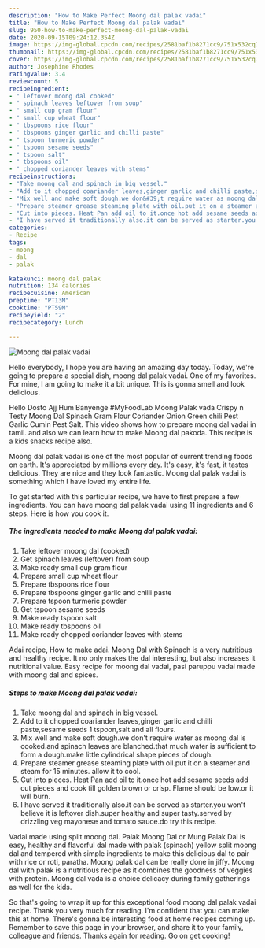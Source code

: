 ```yaml
---
description: "How to Make Perfect Moong dal palak vadai"
title: "How to Make Perfect Moong dal palak vadai"
slug: 950-how-to-make-perfect-moong-dal-palak-vadai
date: 2020-09-15T09:24:12.354Z
image: https://img-global.cpcdn.com/recipes/2581baf1b8271cc9/751x532cq70/moong-dal-palak-vadai-recipe-main-photo.jpg
thumbnail: https://img-global.cpcdn.com/recipes/2581baf1b8271cc9/751x532cq70/moong-dal-palak-vadai-recipe-main-photo.jpg
cover: https://img-global.cpcdn.com/recipes/2581baf1b8271cc9/751x532cq70/moong-dal-palak-vadai-recipe-main-photo.jpg
author: Josephine Rhodes
ratingvalue: 3.4
reviewcount: 5
recipeingredient:
- " leftover moong dal cooked"
- " spinach leaves leftover from soup"
- " small cup gram flour"
- " small cup wheat flour"
- " tbspoons rice flour"
- " tbspoons ginger garlic and chilli paste"
- " tspoon turmeric powder"
- " tspoon sesame seeds"
- " tspoon salt"
- " tbspoons oil"
- " chopped coriander leaves with stems"
recipeinstructions:
- "Take moong dal and spinach in big vessel."
- "Add to it chopped coariander leaves,ginger garlic and chilli paste,sesame seeds 1 tspoon,salt and all flours."
- "Mix well and make soft dough.we don&#39;t require water as moong dal is cooked.and spinach leaves are blanched.that much water is sufficient to form a dough.make little cylindrical shape pieces of dough."
- "Prepare steamer grease steaming plate with oil.put it on a steamer and steam for 15 minutes. allow it to cool."
- "Cut into pieces. Heat Pan add oil to it.once hot add sesame seeds add cut pieces and cook till golden brown or crisp. Flame should be low.or it will burn."
- "I have served it traditionally also.it can be served as starter.you won&#39;t believe it is leftover dish.super healthy and super tasty.served by drizzling veg mayonese and tomato sauce.do try this recipe."
categories:
- Recipe
tags:
- moong
- dal
- palak

katakunci: moong dal palak 
nutrition: 134 calories
recipecuisine: American
preptime: "PT13M"
cooktime: "PT59M"
recipeyield: "2"
recipecategory: Lunch

---
```



![Moong dal palak vadai](https://img-global.cpcdn.com/recipes/2581baf1b8271cc9/751x532cq70/moong-dal-palak-vadai-recipe-main-photo.jpg)

Hello everybody, I hope you are having an amazing day today. Today, we're going to prepare a special dish, moong dal palak vadai. One of my favorites. For mine, I am going to make it a bit unique. This is gonna smell and look delicious.

Hello Dosto Ajj Hum Banyenge #MyFoodLab Moong Palak vada Crispy n Testy Moong Dal Spinach Gram Flour Coriander Onion Green chili Pest Garlic Cumin Pest Salt. This video shows how to prepare moong dal vadai in tamil. and also we can learn how to make Moong dal pakoda. This recipe is a kids snacks recipe also.

Moong dal palak vadai is one of the most popular of current trending foods on earth. It's appreciated by millions every day. It's easy, it's fast, it tastes delicious. They are nice and they look fantastic. Moong dal palak vadai is something which I have loved my entire life.


To get started with this particular recipe, we have to first prepare a few ingredients. You can have moong dal palak vadai using 11 ingredients and 6 steps. Here is how you cook it.

<!--inarticleads1-->

##### The ingredients needed to make Moong dal palak vadai:

1. Take  leftover moong dal (cooked)
1. Get  spinach leaves (leftover) from soup
1. Make ready  small cup gram flour
1. Prepare  small cup wheat flour
1. Prepare  tbspoons rice flour
1. Prepare  tbspoons ginger garlic and chilli paste
1. Prepare  tspoon turmeric powder
1. Get  tspoon sesame seeds
1. Make ready  tspoon salt
1. Make ready  tbspoons oil
1. Make ready  chopped coriander leaves with stems


Adai recipe, How to make adai. Moong Dal with Spinach is a very nutritious and healthy recipe. It no only makes the dal interesting, but also increases it nutritional value. Easy recipe for moong dal vadai, pasi paruppu vadai made with moong dal and spices. 

<!--inarticleads2-->

##### Steps to make Moong dal palak vadai:

1. Take moong dal and spinach in big vessel.
1. Add to it chopped coariander leaves,ginger garlic and chilli paste,sesame seeds 1 tspoon,salt and all flours.
1. Mix well and make soft dough.we don&#39;t require water as moong dal is cooked.and spinach leaves are blanched.that much water is sufficient to form a dough.make little cylindrical shape pieces of dough.
1. Prepare steamer grease steaming plate with oil.put it on a steamer and steam for 15 minutes. allow it to cool.
1. Cut into pieces. Heat Pan add oil to it.once hot add sesame seeds add cut pieces and cook till golden brown or crisp. Flame should be low.or it will burn.
1. I have served it traditionally also.it can be served as starter.you won&#39;t believe it is leftover dish.super healthy and super tasty.served by drizzling veg mayonese and tomato sauce.do try this recipe.


Vadai made using split moong dal. Palak Moong Dal or Mung Palak Dal is easy, healthy and flavorful dal made with palak (spinach) yellow split moong dal and tempered with simple ingredients to make this delicious dal to pair with rice or roti, paratha. Moong palak dal can be really done in jiffy. Moong dal with palak is a nutritious recipe as it combines the goodness of veggies with protein. Moong dal vada is a choice delicacy during family gatherings as well for the kids. 

So that's going to wrap it up for this exceptional food moong dal palak vadai recipe. Thank you very much for reading. I'm confident that you can make this at home. There's gonna be interesting food at home recipes coming up. Remember to save this page in your browser, and share it to your family, colleague and friends. Thanks again for reading. Go on get cooking!
